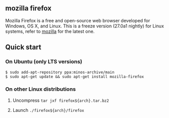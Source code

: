 ## mozilla firefox

Mozilla Firefox is a free and open-source web browser developed for Windows, OS X, and Linux. This is a freeze version (27.0a1 nightly) for Linux systems, refer to [mozilla](http://mozilla.org/firefox) for the latest one.

## Quick start

### On Ubuntu (only LTS versions)

   ```
   $ sudo add-apt-repository ppa:minos-archive/main
   $ sudo apt-get update && sudo apt-get install mozilla-firefox
   ```

### On other Linux distributions

1. Uncompress `tar jxf firefox${arch}.tar.bz2`

1. Launch `./firefox${arch}/firefox`
